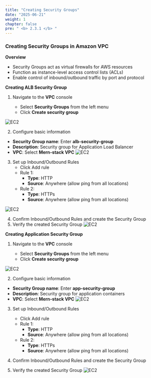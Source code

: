 ```yaml
---
title: "Creating Security Groups"
date: "2025-06-21"
weight: 1
chapter: false
pre: " <b> 2.3.1 </b> "
---
```


### Creating Security Groups in Amazon VPC

**Overview**

- Security Groups act as virtual firewalls for AWS resources
- Function as instance-level access control lists (ACLs)
- Enable control of inbound/outbound traffic by port and protocol

**Creating ALB Security Group**

1. Navigate to the **VPC** console

   - Select **Security Groups** from the left menu
   - Click **Create security group**

![EC2](/images/2.prerequisite/2.3/2.3.1/1.png)

2. Configure basic information

- **Security Group name**: Enter **alb-security-group**
- **Description**: Security group for Application Load Balancer
- **VPC**: Select **Mern-stack VPC**
  ![EC2](/images/2.prerequisite/2.3/2.3.1/2.png)

3. Set up Inbound/Outbound Rules
   - Click Add rule
   - Rule 1:
     - **Type**: HTTP
     - **Source**: Anywhere (allow ping from all locations)
   - Rule 2:
     - **Type**: HTTPs
     - **Source**: Anywhere (allow ping from all locations)

![EC2](/images/2.prerequisite/2.3/2.3.1/3.png)

4. Confirm Inbound/Outbound Rules and create the Security Group
5. Verify the created Security Group
   ![EC2](/images/2.prerequisite/2.3/2.3.1/4.png)

**Creating Application Security Group**

1. Navigate to the **VPC** console

   - Select **Security Groups** from the left menu
   - Click **Create security group**

![EC2](/images/2.prerequisite/2.3/2.3.1/1.png)

2. Configure basic information

- **Security Group name**: Enter **app-security-group**
- **Description**: Security group for application containers
- **VPC**: Select **Mern-stack VPC**
  ![EC2](/images/2.prerequisite/2.3/2.3.1/5.png)

3. Set up Inbound/Outbound Rules

   - Click Add rule
   - Rule 1:
     - **Type**: HTTP
     - **Source**: Anywhere (allow ping from all locations)
   - Rule 2:
     - **Type**: HTTPs
     - **Source**: Anywhere (allow ping from all locations)

4. Confirm Inbound/Outbound Rules and create the Security Group
5. Verify the created Security Group
   ![EC2](/images/2.prerequisite/2.3/2.3.1/6.png)
